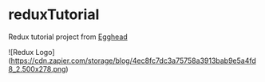 # reduxTutorial
Redux tutorial project from [Egghead](https://egghead.io/courses/getting-started-with-redux)

![Redux Logo]
(https://cdn.zapier.com/storage/blog/4ec8fc7dc3a75758a3913bab9e5a4fd8_2.500x278.png)
